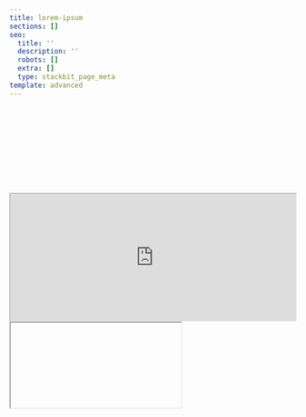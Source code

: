 ```yaml
---
title: lorem-ipsum
sections: []
seo:
  title: ''
  description: ''
  robots: []
  extra: []
  type: stackbit_page_meta
template: advanced
---
```

<br>
<br>
<br>
<br>

<br>

<br>

<br>

<br>

<br>

<iframe src="https://onedrive.live.com/embed?cid=D21009FDD967A241&resid=D21009FDD967A241%21538729&authkey=AHSDSyoYqzg2K2E" height="300px" width="100%" style="zoom:0.75;">
</iframe>



<iframe src="" ></iframe>